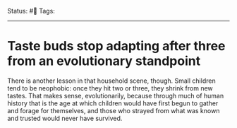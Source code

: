 Status: #🌱
Tags:
***
# Taste buds stop adapting after three from an evolutionary standpoint
There is another lesson in that household scene, though. Small children tend to be neophobic: once they hit two or three, they shrink from new tastes. That makes sense, evolutionarily, because through much of human history that is the age at which children would have first begun to gather and forage for themselves, and those who strayed from what was known and trusted would never have survived.